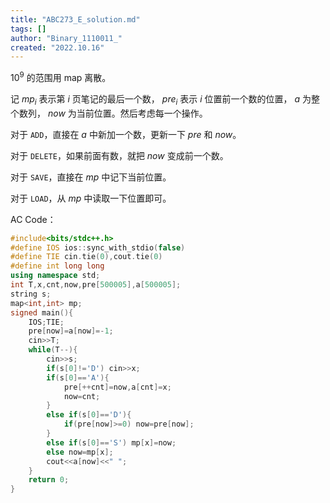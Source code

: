 ```yaml
---
title: "ABC273_E_solution.md"
tags: []
author: "Binary_1110011_"
created: "2022.10.16"
---
```


$10^9$ 的范围用 $\text{map}$ 离散。

记 $mp_i$ 表示第 $i$ 页笔记的最后一个数， $pre_i$ 表示 $i$ 位置前一个数的位置， $a$ 为整个数列， $now$ 为当前位置。然后考虑每一个操作。

对于 `ADD`，直接在 $a$ 中新加一个数，更新一下 $pre$ 和 $now$。

对于 `DELETE`，如果前面有数，就把 $now$ 变成前一个数。

对于 `SAVE`，直接在 $mp$ 中记下当前位置。

对于 `LOAD`，从 $mp$ 中读取一下位置即可。

AC Code：

```c++
#include<bits/stdc++.h>
#define IOS ios::sync_with_stdio(false)
#define TIE cin.tie(0),cout.tie(0) 
#define int long long
using namespace std;
int T,x,cnt,now,pre[500005],a[500005];
string s;
map<int,int> mp;
signed main(){
	IOS;TIE;
    pre[now]=a[now]=-1;
    cin>>T;
    while(T--){
        cin>>s;
        if(s[0]!='D') cin>>x;
        if(s[0]=='A'){
            pre[++cnt]=now,a[cnt]=x;
            now=cnt;
        }
        else if(s[0]=='D'){
            if(pre[now]>=0) now=pre[now];
        }
        else if(s[0]=='S') mp[x]=now;
        else now=mp[x];
        cout<<a[now]<<" ";
    }
	return 0;
} 
```


